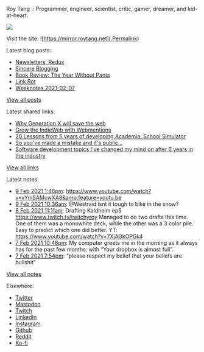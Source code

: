 Roy Tang :: Programmer, engineer, scientist, critic, gamer, dreamer, and kid-at-heart.

![](https://roytang.net/img/profile.jpg)

Visit the site: ![https://mirror.roytang.net](.Permalink)

Latest blog posts:
    

- [Newsletters, Redux](https://mirror.roytang.net/2021/02/newsletters-redux/)
- [Sincere Blogging](https://mirror.roytang.net/2021/02/sincere-blogging/)
- [Book Review: The Year Without Pants](https://mirror.roytang.net/2021/02/book-review-the-year-without-pants/)
- [Link Rot](https://mirror.roytang.net/2021/02/link-rot/)
- [Weeknotes 2021-02-07](https://mirror.roytang.net/2021/02/weeknotes-2021-02-07/)

[View all posts](https://mirror.roytang.net/blog)

Latest shared links:
    

- [Why Generation X will save the web](https://mirror.roytang.net/2021/02/why-generation-x-will-save-the-web/)
- [Grow the IndieWeb with Webmentions](https://mirror.roytang.net/2021/01/grow-the-indieweb-with-webmentions/)
- [20 Lessons from 5 years of developing Academia: School Simulator](https://mirror.roytang.net/2021/01/20-lessons-from-5-years-of-developing-academia-school-simulator/)
- [So you&#39;ve made a mistake and it&#39;s public...](https://mirror.roytang.net/2021/01/so-youve-made-a-mistake-and-its-public/)
- [Software development topics I&#39;ve changed my mind on after 6 years in the industry](https://mirror.roytang.net/2021/01/software-development-topics-ive-changed-my-mind-on-after-6-years-in-the-industry/)

[View all links](https://mirror.roytang.net/links)

Latest notes:
    

- [9 Feb 2021 1:46pm](https://mirror.roytang.net/2021/02/1359136696764227589/): https://www.youtube.com/watch?v=vYmSAMcwXA8&amp;feature=youtu.be
- [9 Feb 2021 10:36am](https://mirror.roytang.net/2021/02/1359088716749234179/): @Westraid isnt it tough to bike in the snow?
- [8 Feb 2021 11:11am](https://mirror.roytang.net/2021/02/1358735311971483650/): Drafting Kaldheim ep5 https://www.twitch.tv/twitchyroy
Managed to do two drafts this time. One of them was a monowhite deck, while the other was a 3 color pile. Easy to predict which one did better.
YT: https://www.youtube.com/watch?v=7XjAGkOPGk4
- [7 Feb 2021 10:48pm](https://mirror.roytang.net/2021/02/146ce75d91951cde348df07bbf175ad4/): My computer greets me in the morning as it always has for the past few months: with &ldquo;Your dropbox is almost full&rdquo;.
- [7 Feb 2021 7:54pm](https://mirror.roytang.net/2021/02/gmeu5pi/): “please respect my belief that your beliefs are bullshit”

[View all notes](https://mirror.roytang.net/notes)

Elsewhere:

- [Twitter](https://twitter.com/roytang)
- [Mastodon](https://mastodon.technology/@roytang)
- [Twitch](https://twitch.tv/twitchyroy)
- [LinkedIn](https://www.linkedin.com/in/roytang)
- [Instagram](https://instagram.com/roytang0400)
- [Github](https://github.com/roytang)
- [Reddit](https://reddit.com/u/hungryroy)
- [Ko-fi](https://ko-fi.com/roytang)